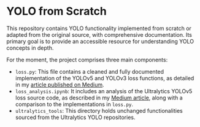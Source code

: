 # YOLO from Scratch

This repository contains YOLO functionality implemented from scratch or adapted from the original source, with comprehensive documentation. Its primary goal is to provide an accessible resource for understanding YOLO concepts in depth.

For the moment, the project comprises three main components:

- `loss.py`: This file contains a cleaned and fully documented implementation of the YOLOv5 and YOLOv3 loss functions, as detailed in my [article published on Medium](https://pgmesa.medium.com/understanding-yolov5-loss-a-comprehensive-analysis-ffe35e6203e0).
- `loss_analysis.ipynb`: It includes an analysis of the Ultralytics YOLOv5 loss source code, as described in my [Medium article](https://pgmesa.medium.com/understanding-yolov5-loss-a-comprehensive-analysis-ffe35e6203e0), along with a comparison to the implementations in `loss.py`.
- `ultralytics_tools`: This directory holds unchanged functionalities sourced from the Ultralytics YOLO repositories.
